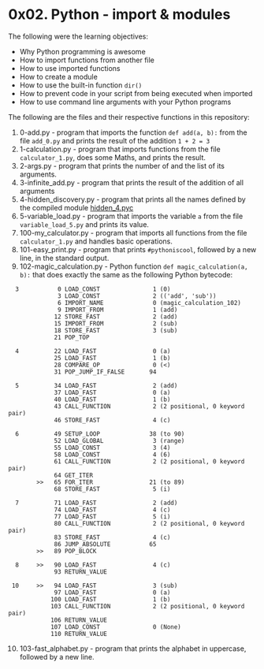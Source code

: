 # 0x02. Python - import & modules

The following were the learning objectives:
-   Why Python programming is awesome
-   How to import functions from another file
-   How to use imported functions
-   How to create a module
-   How to use the built-in function  `dir()`
-   How to prevent code in your script from being executed when imported
-   How to use command line arguments with your Python programs

The following are the files and their respective functions in this repository:
1. 0-add.py - program that imports the function `def add(a, b):` from the file `add_0.py` and prints the result of the addition `1 + 2 = 3`
2. 1-calculation.py - program that imports functions from the file `calculator_1.py`, does some Maths, and prints the result.
3. 2-args.py - program that prints the number of and the list of its arguments.
4. 3-infinite_add.py - program that prints the result of the addition of all arguments
5. 4-hidden_discovery.py - program that prints all the names defined by the compiled module [hidden_4.pyc](https://github.com/alx-tools/0x02.py/raw/master/hidden_4.pyc "hidden_4.pyc")
6. 5-variable_load.py - program that imports the variable `a` from the file `variable_load_5.py` and prints its value.
7. 100-my_calculator.py - program that imports all functions from the file `calculator_1.py` and handles basic operations.
8. 101-easy_print.py - program that prints `#pythoniscool`, followed by a new line, in the standard output.
9. 102-magic_calculation.py - Python function  `def magic_calculation(a, b):`  that does exactly the same as the following Python bytecode:

```
  3           0 LOAD_CONST               1 (0)
              3 LOAD_CONST               2 (('add', 'sub'))
              6 IMPORT_NAME              0 (magic_calculation_102)
              9 IMPORT_FROM              1 (add)
             12 STORE_FAST               2 (add)
             15 IMPORT_FROM              2 (sub)
             18 STORE_FAST               3 (sub)
             21 POP_TOP

  4          22 LOAD_FAST                0 (a)
             25 LOAD_FAST                1 (b)
             28 COMPARE_OP               0 (<)
             31 POP_JUMP_IF_FALSE       94

  5          34 LOAD_FAST                2 (add)
             37 LOAD_FAST                0 (a)
             40 LOAD_FAST                1 (b)
             43 CALL_FUNCTION            2 (2 positional, 0 keyword pair)
             46 STORE_FAST               4 (c)

  6          49 SETUP_LOOP              38 (to 90)
             52 LOAD_GLOBAL              3 (range)
             55 LOAD_CONST               3 (4)
             58 LOAD_CONST               4 (6)
             61 CALL_FUNCTION            2 (2 positional, 0 keyword pair)
             64 GET_ITER
        >>   65 FOR_ITER                21 (to 89)
             68 STORE_FAST               5 (i)

  7          71 LOAD_FAST                2 (add)
             74 LOAD_FAST                4 (c)
             77 LOAD_FAST                5 (i)
             80 CALL_FUNCTION            2 (2 positional, 0 keyword pair)
             83 STORE_FAST               4 (c)
             86 JUMP_ABSOLUTE           65
        >>   89 POP_BLOCK

  8     >>   90 LOAD_FAST                4 (c)
             93 RETURN_VALUE

 10     >>   94 LOAD_FAST                3 (sub)
             97 LOAD_FAST                0 (a)
            100 LOAD_FAST                1 (b)
            103 CALL_FUNCTION            2 (2 positional, 0 keyword pair)
            106 RETURN_VALUE
            107 LOAD_CONST               0 (None)
            110 RETURN_VALUE
```
10. 103-fast_alphabet.py - program that prints the alphabet in uppercase, followed by a new line.

